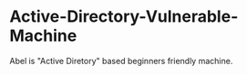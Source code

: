 # Active-Directory-Vulnerable-Machine

Abel is  "Active Diretory" based beginners friendly machine.
